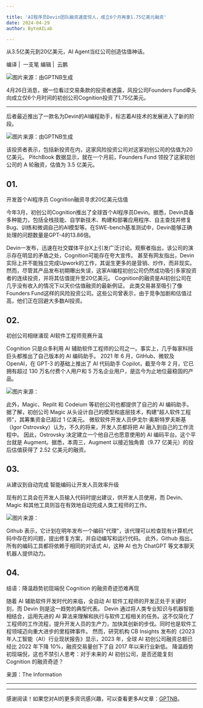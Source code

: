 ```yaml
---

title: 'AI程序员Devin团队融资速度惊人，成立6个月再拿1.75亿美元融资'
date: 2024-04-29
author: ByteAILab

---
```


从3.5亿美元到20亿美元，AI Agent当红公司创造估值神话。

编译 |  一支笔
编辑 |  云鹏

![图片来源：由GPTNB生成](http://www.jesonc.com/upload/3B33CB85B496C0CB6FBA4C2BD79320AD/1714272647652/FnF8aFRmgCBgIfe7TOqQmOfQWbLd.png)

4月26日消息，据一位看过交易条款的投资者透露，风投公司Founders Fund牵头向成立仅6个月时间的初创公司Cognition投资了1.75亿美元。

---
后者最近推出了一款名为Devin的AI编程助手，标志着AI技术的发展进入了新的阶段。

![图片来源：由GPTNB生成](http://www.jesonc.com/upload/3B33CB85B496C0CB6FBA4C2BD79320AD/1714272202122/Fr9HT31mfwQgvRE77N8Y5VCcsIJG.png)

该投资者表示，包括新投资在内，这家风险投资公司对这家初创公司的估值为20亿美元。
PitchBook 数据显示，就在一个月前，Founders Fund 领投了这家初创公司的 A 轮融资，估值为 3.5 亿美元。

## 01.
开发首个AI程序员
Cognition融资寻求20亿美元估值

今年3月，初创公司Cognition推出了全球首个AI程序员Devin。据悉，Devin具备多种能力，包括全栈技能、自学新技术、构建和部署应用程序、自主查找并修复Bug、训练和微调自己的AI模型等。在SWE-bench基准测试中，Devin能够正确处理的问题数量是GPT-4的13.86倍。

Devin一发布，迅速在社交媒体平台X上引发广泛讨论。观察者指出，该公司的演示存在明显的矛盾之处，Cognition可能存在夸大宣传。
甚至有网友指出，Devin实际上并不能独立完成Upwork的工作，其诞生更多的是营销、炒作，而非现实。
然而，尽管其产品发布初期曝出失误，这家AI编程初创公司仍然成功吸引多家投资者的连续投资，并将其估值提升至20亿美元。
Cognition的融资是AI初创公司在几乎没有收入的情况下以天价估值融资的最新例证。
此类交易甚至吸引了像Founders Fund这样的风险投资公司。这些公司曾表示，由于竞争加剧和估值过高，他们正在回避大多数AI投资。

## 02.
初创公司相继涌现
AI软件工程师竞赛升温

Cognition 只是众多利用 AI 辅助软件工程师的公司之一。事实上，几乎每家科技巨头都推出了自己版本的 AI 编码助手。
2021 年 6 月，GitHub、微软及 OpenAI，在 GPT-3 的基础上推出了 AI 代码助手 Copilot，截至今年 2 月，它已拥有超过 130 万名付费个人用户和 5 万名企业用户，是迄今为止地位最稳固的产品。

![图片来源：](http://www.jesonc.com/FnY_g-6JKaD9oQN9f4pxVEkH89ob)

此外，Magic、Replit 和 Codeium 等初创公司也都提供了自己的 AI 编码助手。据了解，初创公司 Magic 从头设计自己的模型和底层技术，构建“超人软件工程师”，其筹集资金已超过 1 亿美元。
微软软件开发人员伊戈尔·奥斯特罗夫斯基（Igor Ostrovsky）认为，不久的将来，开发人员都将把 AI 融入到自己的工作流程中。
因此，Ostrovsky 决定建立一个他自己也愿意使用的 AI 编码平台。这个平台就是 Augment。据悉，本周三，Augment 以接近独角兽（9.77 亿美元）的投后估值获得了 2.52 亿美元的融资。

## 03.
从建议到自动完成
智能编码让开发人员效率升级

现有的工具会在开发人员输入代码时提出建议，供开发人员使用，而 Devin、Magic 和其他工具则旨在有效地自动完成人类工程师的工作。

![图片来源：](http://www.jesonc.com/FiI2rxy7ZbLOt6UW_4cqu-RuItWK)

Github 表示，它计划在明年发布一个编码"代理"，该代理可以检查现有计算机代码中存在的问题，提出修复方案，并自动编写和运行代码。
此外，Github 指出，所有的编码工具都将依赖于相同的对话式 AI，这种 AI 也为 ChatGPT 等文本聊天机器人提供动力。

## 04.
结语：降温趋势初现端倪
Cognition 的融资奇迹恐难再现

随着 AI 辅助软件开发时代的来临，全自动 AI 软件工程师的开发正处于关键时刻，而 Devin 则是这一趋势的典型代表。
Devin 通过将人类专业知识与机器智能相结合，运用先进的 AI 算法来理解和执行与软件工程相关的任务。这不仅简化了工程师的工作流程，提升开发人员的生产力，加快其创新的步伐。同时也是软件工程领域迈向重大进步的里程碑事件。
然而，研究机构 CB Insights 发布的《2023 年人工智能（AI）行业现状报告》显示，2023 年，全球 AI 初创公司融资总额已经比 2022 年下降 10%，融资交易量创下了自 2017 年以来行业新低。
降温趋势初现端倪，这也不禁引人思考：对于未来的 AI 初创公司，是否还能复刻 Cognition 的融资奇迹？

来源：The Information

---
---
感谢阅读！如果您对AI的更多资讯感兴趣，可以查看更多AI文章：[GPTNB](https://gptnb.com)。